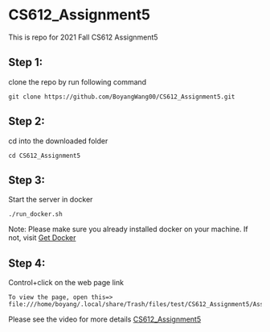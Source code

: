 # CS612_Assignment5
This is repo for 2021 Fall CS612 Assignment5
        
## Step 1:
clone the repo by run following command 
```
git clone https://github.com/BoyangWang00/CS612_Assignment5.git
```
## Step 2:
cd into the downloaded folder 

```
cd CS612_Assignment5
```

## Step 3:
Start the server in docker
```
./run_docker.sh
```
Note: Please make sure you already installed docker on your machine. If not, visit [Get Docker](https://docs.docker.com/get-docker/)

## Step 4:
Control+click on the web page link
```
To view the page, open this=> file:///home/boyang/.local/share/Trash/files/test/CS612_Assignment5/Assignment5.html
```

Please see the video for more details [CS612_Assignment5]()
